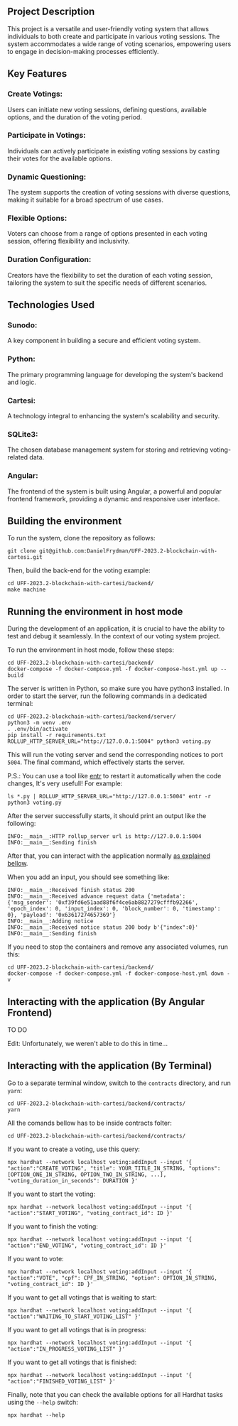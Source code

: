 ## Project Description
This project is a versatile and user-friendly voting system that allows individuals to both create and participate in various voting sessions. The system accommodates a wide range of voting scenarios, empowering users to engage in decision-making processes efficiently.


## Key Features
### Create Votings:
Users can initiate new voting sessions, defining questions, available options, and the duration of the voting period.

### Participate in Votings:
Individuals can actively participate in existing voting sessions by casting their votes for the available options.

### Dynamic Questioning:
The system supports the creation of voting sessions with diverse questions, making it suitable for a broad spectrum of use cases.

### Flexible Options:
Voters can choose from a range of options presented in each voting session, offering flexibility and inclusivity.

### Duration Configuration:
Creators have the flexibility to set the duration of each voting session, tailoring the system to suit the specific needs of different scenarios.


## Technologies Used
### Sunodo:
A key component in building a secure and efficient voting system.

### Python:
The primary programming language for developing the system's backend and logic.

### Cartesi:
A technology integral to enhancing the system's scalability and security.

### SQLite3:
The chosen database management system for storing and retrieving voting-related data.

### Angular:
The frontend of the system is built using Angular, a powerful and popular frontend framework, providing a dynamic and responsive user interface.


## Building the environment

To run the system, clone the repository as follows:

```shell
git clone git@github.com:DanielFrydman/UFF-2023.2-blockchain-with-cartesi.git
```

Then, build the back-end for the voting example:

```shell
cd UFF-2023.2-blockchain-with-cartesi/backend/
make machine
```


## Running the environment in host mode

During the development of an application, it is crucial to have the ability to test and debug it seamlessly. In the context of our voting system project.

To run the environment in host mode, follow these steps:

```shell
cd UFF-2023.2-blockchain-with-cartesi/backend/
docker-compose -f docker-compose.yml -f docker-compose-host.yml up --build
```

The server is written in Python, so make sure you have python3 installed. In order to start the server, run the following commands in a dedicated terminal:

```shell
cd UFF-2023.2-blockchain-with-cartesi/backend/server/
python3 -m venv .env
. .env/bin/activate
pip install -r requirements.txt
ROLLUP_HTTP_SERVER_URL="http://127.0.0.1:5004" python3 voting.py
```

This will run the voting server and send the corresponding notices to port `5004`. The final command, which effectively starts the server.

P.S.: You can use a tool like [entr](https://eradman.com/entrproject/) to restart it automatically when the code changes, It's very usefull! For example: 

```shell
ls *.py | ROLLUP_HTTP_SERVER_URL="http://127.0.0.1:5004" entr -r python3 voting.py
```

After the server successfully starts, it should print an output like the following:

```
INFO:__main__:HTTP rollup_server url is http://127.0.0.1:5004
INFO:__main__:Sending finish
```

After that, you can interact with the application normally [as explained bellow](#interacting-with-the-application).

When you add an input, you should see something like:

```shell
INFO:__main__:Received finish status 200
INFO:__main__:Received advance request data {'metadata': {'msg_sender': '0xf39fd6e51aad88f6f4ce6ab8827279cfffb92266', 'epoch_index': 0, 'input_index': 0, 'block_number': 0, 'timestamp': 0}, 'payload': '0x63617274657369'}
INFO:__main__:Adding notice
INFO:__main__:Received notice status 200 body b'{"index":0}'
INFO:__main__:Sending finish
```

If you need to stop the containers and remove any associated volumes, run this:

```shell
cd UFF-2023.2-blockchain-with-cartesi/backend/
docker-compose -f docker-compose.yml -f docker-compose-host.yml down -v
```


## Interacting with the application (By Angular Frontend)
TO DO

Edit: Unfortunately, we weren't able to do this in time...


## Interacting with the application (By Terminal)

Go to a separate terminal window, switch to the `contracts` directory, and run `yarn`:

```shell
cd UFF-2023.2-blockchain-with-cartesi/backend/contracts/
yarn
```

All the comands bellow has to be inside contracts folter:

```shell
cd UFF-2023.2-blockchain-with-cartesi/backend/contracts/
```

If you want to create a voting, use this query:

```shell
npx hardhat --network localhost voting:addInput --input '{ "action":"CREATE_VOTING", "title": YOUR_TITLE_IN_STRING, "options": [OPTION_ONE_IN_STRING, OPTION_TWO_IN_STRING, ...], "voting_duration_in_seconds": DURATION }'
```

If you want to start the voting:

```shell
npx hardhat --network localhost voting:addInput --input '{ "action":"START_VOTING", "voting_contract_id": ID }'
```

If you want to finish the voting:

```shell
npx hardhat --network localhost voting:addInput --input '{ "action":"END_VOTING", "voting_contract_id": ID }'
```

If you want to vote:

```shell
npx hardhat --network localhost voting:addInput --input '{ "action":"VOTE", "cpf": CPF_IN_STRING, "option": OPTION_IN_STRING, "voting_contract_id": ID }'
```

If you want to get all votings that is waiting to start:

```shell
npx hardhat --network localhost voting:addInput --input '{ "action":"WAITING_TO_START_VOTING_LIST" }'
```

If you want to get all votings that is in progress:

```shell
npx hardhat --network localhost voting:addInput --input '{ "action":"IN_PROGRESS_VOTING_LIST" }'
```

If you want to get all votings that is finished:

```shell
npx hardhat --network localhost voting:addInput --input '{ "action":"FINISHED_VOTING_LIST" }'
```

Finally, note that you can check the available options for all Hardhat tasks using the `--help` switch:

```shell
npx hardhat --help
```
